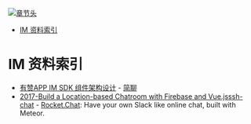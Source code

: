 [![章节头](https://parg.co/UGo)](https://parg.co/b4z) 
 - [IM 资料索引](#im-%E8%B5%84%E6%96%99%E7%B4%A2%E5%BC%95) 

# IM 资料索引
- [有赞APP IM SDK 组件架构设计](http://tech.youzan.com/you-zan-im-sdk-ke-hu-duan-she-ji/) - [简聊](https://github.com/jianliaoim/talk-os)
- [2017-Build a Location-based Chatroom with Firebase and Vue.js](https://parg.co/bLH)[ssh-chat](https://github.com/shazow/ssh-chat)
 - [Rocket.Chat](https://github.com/RocketChat/Rocket.Chat): Have your own Slack like online chat, built with Meteor.
